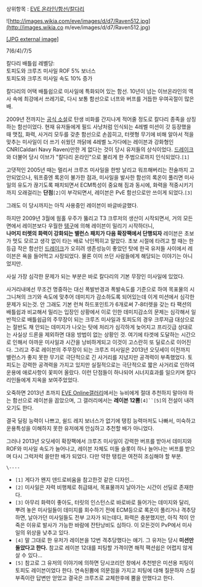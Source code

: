 상위항목 : [EVE 온라인/함선/칼다리](EVE%20%EC%98%A8%EB%9D%BC%EC%9D%B8/%ED%95%A8%EC%84%A0/%EC%B9%BC%EB%8B%A4%EB%A6%AC.md)

![http://images.wikia.com/eve/images/d/d7/Raven512.jpg](http://images.wikia.co
m/eve/images/d/d7/Raven512.jpg)

[[JPG external image]](http://images.wikia.com/eve/images/d/d7/Raven512.jpg)

7(6/4)/7/5

칼다리 배틀쉽 레벨당:  
토피도와 크루즈 미사일 ROF 5% 보너스  
토피도와 크루즈 미사일 속도 10% 증가

칼다리의 어택 배틀쉽으로 미사일에 특화되어 있는 함선. 10년이 넘는 이브온라인의 역사 속에 최강에서 쓰레기로, 다시 보통 함선으로 너프와
버프를 거듭한 우여곡절이 많은 배.

2009년 전까지는 [공식 소설](http://community.eveonline.com/races/ruthless/)로 탄생 비화를
간지나게 적어줄 정도로 칼다리 종족을 상징하는 함선이었다. 현재 유저들에게 필드 사냥처럼 인식되는 4레벨 미션이 갓 등장했을 때 맷집,
화력, 사거리 모두를 갖춘 함선으로 손꼽히고, 터렛형 무기에 비해 알아서 적을 맞추는 미사일이 더 쓰기 쉬웠던 까닭에 4레벨 노가다에는
레이븐과 강화형인 CNR(Caldari Navy Raven)만한 게 없다는 것이 당시 유저들의 상식이었다.
[드레이크](%EB%93%9C%EB%A0%88%EC%9D%B4%ED%81%AC.md)와 더불어 당시 이브가 "칼다리 온라인"으로 불리게
한 주범으로까지 인식되었다.`[1]`

고댓적인 2005년 때는 멀리서 크루즈 미사일을 한방 날리고 워프해버리는 전술까지 고안되었으나, 워프중엔 록온이 불가한 점과, 미사일을
발사한 함선의 록온이 풀리면 미사일의 유도가 끊기도록 패치되면서 ECM특성이 중요해 짐과 동시에, 화력을 적중시키기 까지 오래걸리는
**단점**`[2]`이 부각되면서, 레이븐은 PvE 함선으로만 쓰이게 되었다.`[3]`

그래도 이 당시까지는 아직 사용중인 레이븐이 바글바글했다.

하지만 2009년 3월에 웜홀 우주가 뚫리고 T3 크루저의 생산이 시작되면서, 거의 모든 면에서 레이븐보다 우월한 [텡구](%ED%85%90%EA%B5%AC/%EC%9D%B4%EB%B8%8C%20%EC%98%A8%EB%9D%BC%EC%9D%B8.md)에 의해 레이븐이 밀리기
시작하더니,  
**나머지 터렛의 화력이 강화되는 밸런스 패치가 다음 확장팩에서 단행되자** 레이븐은 초보가 멋도 모르고 생각 없이 타는 배로 낙인찍히고 말았다. 초보 시절에 타려고 할 때는 한등급 작은 함선인 [드레이크](%EB%93%9C%EB%A0%88%EC%9D%B4%ED%81%AC.md)가 오히려 생존성능이 좋았던 탓에 한국 유저들 사이에서 레이븐은 욕을 들어먹고 사장되었다. 물론 이미 쓰던 사람들에게 해당되는 이야기는 아니었지만.

사실 가장 심각한 문제가 되는 부분은 바로 칼다리의 기본 무장인 미사일에 있었다.

사거리내에선 무조건 명중하는 대신 폭발반경과 폭발속도를 기준으로 하여 목표물의 시그니쳐의 크기와 속도에 맞추어 데미지가 감소하도록 되어있는데
이게 미션에서 심각한 문제가 되는것. 안 그래도 기본 런쳐 하드포인트가 6개로써 7-8터렛을 갖는 타 팩션의 배틀쉽과 비교해서 밀리는 입장인
상황에서 이로 인한 데미지감소의 문제는 심각해서 일반적으로 배틀쉽급의 주무장이 되는 크루즈 미사일과 토피도의 경우 크루저급 대상으로는 절반도
채 안되는 데미지가 나오는 탓에 처리가 심각하게 늦어지고 프리깃급 상대로는 사실상 드론을 제외하면 대응 방법이 없는 상황인 것. 여기에
타겟에 도달하는 시간으로 인해서 아까운 미사일과 시간을 낭비하게되고 이것이 고스란히 또 딜로스로 이어진다. 그리고 주로 레이븐의 주무장이
되는 크루즈 미사일은 2013년 오딧세이 이전까지 밸런스가 좋지 못한 무기로 극단적으로 긴 사거리를 지녔지만 공격력이 부족했었다. 토피도는
강력한 공격력을 가지고 있지만 실질적으로는 극단적으로 짧은 사거리로 인하여 운용에 애로사항이 꽃피어 올랐다. 이런 단점들이 하나되어
시너지효과를 일으키며 칼다리인들에게 지옥을 보여주었었다.

오죽하면 2013년 초까지 [EVE Online갤러리](EVE%20Online%20%EA%B0%A4%EB%9F%AC%EB%A6%AC.md)에서는 뉴비에게 절대 추천하지 말아야 하는
함선으로 레이븐을 꼽았으며, 그 갤러리에서는 **레이븐 12뿜**`[4]``[5]`의 전설이 내려오기도 한다.

결국 딜링 능력이 나쁘고, 쉴드 레지 보너스가 없기에 탱킹 능력마저도 나빠서, 미숙하고 운용특성을 이해하지 못한 유저에게 안심하고 추천할
배가 아니었다.

그러나 2013년 오딧세이 확장팩에서 크루즈 미사일이 강력한 버프를 받아서 데미지와 ROF와 미사일 속도가 늘어나고, 레이븐 자체도 미들
슬롯이 하나 늘어나는 버프를 받으며 다시 그럭저럭 쓸만한 배가 되었다. 다만 약한 탱킹은 여전히 조심해야 할 부분.

`\----`

  * `[1]` 게다가 왠지 덴드로비움을 참고한것 같은 디자인...
  * `[2]` 미사일은 자력 비행체로 취급돼서, 목표물까지 날아가는 시간이 선딜로 존재한다.
  * `[3]` 아무리 화력이 좋아도, 터릿의 인스턴스로 바로바로 들어가는 데미지와 달리, 뿌려 놓은 미사일들이 데미지를 회수하기 전에 ECM등으로 록온이 풀리거나 격추당하면, 날아가던 미사일들도 전부 고자가 되는데다, 화력은 충분했지만, 아직 적이 안죽은 이유로 발사가 가능한 바람에 잔탄낭비도 심하다. 이 모든것이 PvP에서 미사일의 위상을 낮추고 있다.
  * `[4]` 말 그대로 한 유저가 레이븐을 12번 격추당했다는 얘기. 그 유저는 당시 **미션만 돌았다고 한다.** 참고로 레이븐 12대를 피팅할 가격이면 해적 팩션쉽은 어렵지 않게 살 수 있다...
  * `[5]` 참고로 그 유저의 이야기에 의하면 당시코리안 창에서 추천받은 미션용 피팅이 토피도 레이븐이었다 한다. 연속된뿜에 의문점을 가지고 피팅에 대해 질문하자 스킬부족이란 답변만 얻었고 결국은 크루즈로 교체한후에 뿜을 안했다고 한다.


